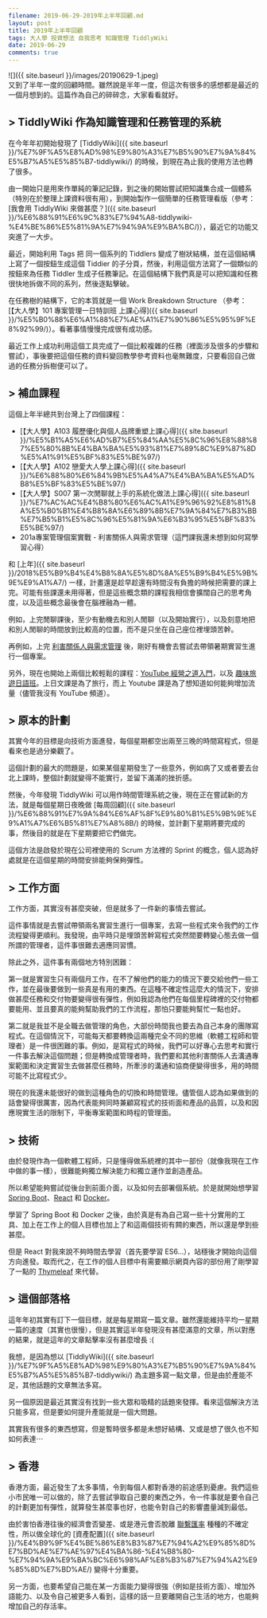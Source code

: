 ```yaml
---
filename: 2019-06-29-2019年上半年回顧.md
layout: post
title: 2019年上半年回顧
tags: 大人學 投資想法 自我思考 知識管理 TiddlyWiki
date: 2019-06-29
comments: true
---
```


![]({{ site.baseurl }}/images/20190629-1.jpeg)  
又到了半年一度的回顧時間。雖然說是半年一度，但這次有很多的感想都是最近的一個月想到的。這篇作為自己的碎碎念，大家看看就好。

## > TiddlyWiki 作為知識管理和任務管理的系統

在今年年初開始發現了 [TiddlyWiki]({{ site.baseurl }}/%E7%9F%A5%E8%AD%98%E9%80%A3%E7%B5%90%E7%9A%84%E5%B7%A5%E5%85%B7-tiddlywiki/) 的時候，到現在為止我的使用方法也轉了很多。

由一開始只是用來作單純的筆記記錄，到之後的開始嘗試把知識集合成一個體系（特別在於整理上課資料很有用），到開始製作一個簡單的任務管理看版（參考：[我會用 TiddlyWiki 來做甚麼？]({{ site.baseurl }}/%E6%88%91%E6%9C%83%E7%94%A8-tiddlywiki-%E4%BE%86%E5%81%9A%E7%94%9A%E9%BA%BC/)），最近它的功能又突進了一大步。

最近，開始利用 Tags 把 同一個系列的 Tiddlers 變成了樹狀結構，並在這個結構上寫了一個按鈕生成這個 Tiddier 的子分頁，然後，利用這個方法寫了一個類似的按鈕來為任務 Tiddler 生成子任務筆記。在這個結構下我們真是可以把知識和任務很快地拆做不同的系列，然後逐點擊破。

在任務樹的結構下，它的本質就是一個 Work Breakdown Structure （參考：[【大人學】101 專案管理一日特訓班 上課心得]({{ site.baseurl }}/%E5%B0%88%E6%A1%88%E7%AE%A1%E7%90%86%E5%95%9F%E8%92%99/)）。看著事情慢慢完成很有成功感。

最近工作上成功利用這個工具完成了一個比較複雜的任務（裡面涉及很多的步驟和嘗試），事後要把這個任務的資料變回教學參考資料也毫無難度，只要看回自己做過的任務分拆樹便可以了。

## > 補血課程

這個上年半總共到台灣上了四個課程：

* [【大人學】A103 履歷優化與個人品牌重塑上課心得]({{ site.baseurl }}/%E5%B1%A5%E6%AD%B7%E5%84%AA%E5%8C%96%E8%88%87%E5%80%8B%E4%BA%BA%E5%93%81%E7%89%8C%E9%87%8D%E5%A1%91%E5%BF%83%E5%BE%97/)
* [【大人學】A102 戀愛大人學上課心得]({{ site.baseurl }}/%E6%88%80%E6%84%9B%E5%A4%A7%E4%BA%BA%E5%AD%B8%E5%BF%83%E5%BE%97/)
* [【大人學】S007 第一次閒聊就上手的系統化做法上課心得]({{ site.baseurl }}/%E7%AC%AC%E4%B8%80%E6%AC%A1%E9%96%92%E8%81%8A%E5%B0%B1%E4%B8%8A%E6%89%8B%E7%9A%84%E7%B3%BB%E7%B5%B1%E5%8C%96%E5%81%9A%E6%B3%95%E5%BF%83%E5%BE%97/)
* 201a專案管理個案實戰 - 利害關係人與需求管理（這門課我還未想到如何寫學習心得）

和 [上年]({{ site.baseurl }}/2018%E5%B9%B4%E4%B8%8A%E5%8D%8A%E5%B9%B4%E5%9B%9E%E9%A1%A7/) 一樣，計畫還是趁早趁還有時間沒有負擔的時候把需要的課上完。可能有些課還未用得著，但是這些概念類的課程我相信會擴闊自己的思考角度，以及這些概念最後會在腦裡融為一體。

例如，上完閒聊課後，至少有動機去和別人閒聊（以及開始實行），以及刻意地把和別人閒聊的時間放到比較高的位置，而不是只坐在自己座位裡埋頭苦幹。

再例如，上完 [利害關係人與需求管理](https://shop.darencademy.com/product/view/id/78) 後，剛好有機會去嘗試去帶領暑期實習生進行一個專案。

另外，現在也開始上兩個比較輕鬆的課程：[YouTube 經營之道入門](https://www.ftustsc.org.hk/m/m_details.html?id=stsc1157.html)，以及 [趣味旅遊日語班](https://www.hkftustsc.org/m/m_details.html?id=stsc6089.html)。上日文課是為了旅行，而上 Youtube 課是為了想知道如何能夠增加流量（儘管我沒有 YouTube 頻道）。

## > 原本的計劃

其實今年的目標是向技術方面進發，每個星期都空出兩至三晚的時間寫程式，但是看來也是過分樂觀了。

這個計劃的最大的問題是，如果某個星期發生了一些意外，例如病了又或者要去台北上課時，整個計劃就變得不能實行，並留下滿滿的挫折感。

然後，今年發現 TiddlyWiki 可以用作時間管理系統之後，現在正在嘗試新的方法，就是每個星期日夜晚做 [每周回顧]({{ site.baseurl }}/%E6%88%91%E7%9A%84%E6%AF%8F%E9%80%B1%E5%9B%9E%E9%A1%A7%E6%B5%81%E7%A8%8B/) 的時候，並計劃下星期將要完成的事，然後目的就是在下星期要把它們做完。

這個方法是啟發於現在公司裡使用的 Scrum 方法裡的 Sprint 的概念，個人認為好處就是在這個星期的時間安排能夠保夠彈性。

## > 工作方面

工作方面，其實沒有甚麼突破，但是就多了一件新的事情去嘗試。

這件事情就是去嘗試帶領兩名實習生進行一個專案，去寫一些程式來令我們的工作流程變得更順利。我發現，由平時只是埋頭苦幹寫程式突然間要轉變心態去做一個所謂的管理者，這件事很難去適應同習慣。

除此之外，這件事有兩個地方特別困難：

第一就是實習生只有兩個月工作，在不了解他們的能力的情況下要交給他們一些工作，並在最後要做到一些真是有用的東西。在這種不確定性這麼大的情況下，安排做甚麼任務和交付物要變得很有彈性，例如我認為他們在每個里程碑裡的交付物都要能用、並且要真的能夠幫助我們的工作流程，那怕只要能夠幫忙一點也好。

第二就是我並不是全職去做管理的角色，大部份時間我也要去為自己本身的團隊寫程式。在這個情況下，可能每天都要轉換這兩種完全不同的思維（軟體工程師和管理者）是一件很困難的事。例如，是寫程式的時候，我們可以好專心去思考和實行一件事去解決這個問題；但是轉換成管理者時，我們要和其他利害關係人去溝通專案範圍和決定實習生去做甚麼任務時，所牽涉的溝通和協商便變得很多，用的時間可能不比寫程式少。

現在的我還未能很好的做到這種角色的切換和時間管理。儘管個人認為如果做到的話會變得很厲害，因為代表能夠同時兼顧寫程式的技術面和產品的品質，以及和因應現實生活的限制下，平衡專案範圍和時程的管理面。

## > 技術

由於發現作為一個軟體工程師，只是懂得做系統裡的其中一部份（就像我現在工作中做的事一樣），很難能夠獨立解決能力和獨立運作並創造產品。

所以希望能夠嘗試從後台到前面介面，以及如何去部署個系統。於是就開始想學習 [Spring Boot](https://spring.io/projects/spring-boot)、[React](https://reactjs.org/) 和 [Docker](https://www.docker.com/)。

學習了 Spring Boot 和 Docker 之後，由於真是有為自己寫一些十分實用的工具、加上在工作上的個人目標也加上了和這兩個技術有闗的東西，所以還是學到些甚麼。

但是 React 對我來說不夠時間去學習（首先要學習 ES6...），站穩後才開始向這個方向進發。取而代之，在工作的個人目標中有需要顯示網頁內容的部份用了剛學習了一點的 [Thymeleaf](https://www.thymeleaf.org/) 來代替。

## > 這個部落格

這年年初其實有訂下一個目標，就是每星期寫一篇文章。雖然還能維持平均一星期一篇的速度（其實也很慢），但是其實這半年發現沒有甚麼滿意的文章，所以對應的結果，就是這年的文章點擊率沒有甚麼增長 :(

我想，是因為想以 [TiddlyWiki]({{ site.baseurl }}/%E7%9F%A5%E8%AD%98%E9%80%A3%E7%B5%90%E7%9A%84%E5%B7%A5%E5%85%B7-tiddlywiki/) 為主題多寫一點文章，但是由於產能不足，其他話題的文章無法多寫。

另一個原因是最近其實沒有找到一些大眾和吸精的話題來發揮。看來這個解決方法只能多寫，但是要如何提升產能就是一個大問題。

其實我有很多的東西想寫，但是暫時很多都是未想好結構、又或是想了很久也不知如何表達⋯

## > 香港

香港方面，最近發生了太多事情，令到每個人都對香港的前途感到憂慮。我們這些小市民唯一可以做的，除了去嘗試爭取自己要的東西之外，令一件事就是要令自己的計劃更加有彈性，就算發生甚麼事也好，也能令對自己的影響盡量減到最低。

由於害怕香港往後的經濟會否變差、或是港元會否脫離 [聯繫匯率](https://zh.wikipedia.org/wiki/%E9%A6%99%E6%B8%AF%E8%81%AF%E7%B9%AB%E5%8C%AF%E7%8E%87%E5%88%B6%E5%BA%A6) 種種的不確定性，所以做全球化的 [資產配置]({{ site.baseurl }}/%E4%B9%9F%E4%BE%86%E8%B3%87%E7%94%A2%E9%85%8D%E7%BD%AE%E7%AE%97%E4%BA%86-%E4%B8%80-%E7%94%9A%E9%BA%BC%E6%98%AF%E8%B3%87%E7%94%A2%E9%85%8D%E7%BD%AE/) 變得十分重要。

另一方面，也要希望自己能在某一方面能力變得很強（例如是技術方面）、增加外語能力、以及令自己被更多人看到，這樣的話一旦要離開自己生活的地方，也能夠增加自己的存活率。
